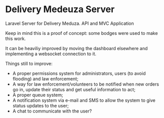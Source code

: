 # Delivery Medeuza Server
Laravel Server for Delivery Meduza. API and MVC Application

Keep in mind this is a proof of concept: some bodges were used to make this work. 

It can be heaviliy improved by moving the dashboard elsewhere and implementing a websocket connection to it.

Things still to improve:
 - A proper permissions system for administrators, users (to avoid flooding) and law enforcement;
 - A way for law enforcement/volunteers to be notified when new orders go in, update their status and get useful information to act;
 - A proper queue system;
 - A notification system via e-mail and SMS to allow the system to give status updates to the user;
 - A chat to communicate with the user?
